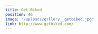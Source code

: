 ```yaml
---
title: Get Biked
position: 46
image: "/uploads/gallery__getbiked.jpg"
link: http://www.getbiked.com/
---
```


